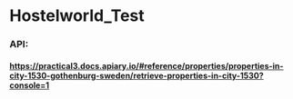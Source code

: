 # Hostelworld_Test
### API:
#### https://practical3.docs.apiary.io/#reference/properties/properties-in-city-1530-gothenburg-sweden/retrieve-properties-in-city-1530?console=1
